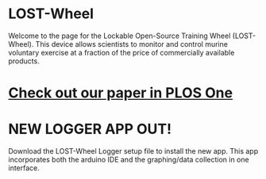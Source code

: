 # LOST-Wheel
Welcome to the page for the Lockable Open-Source Training Wheel (LOST-Wheel). This device allows scientists to monitor and control murine voluntary exercise at a fraction of the price of commercially available products.



# [Check out our paper in PLOS One](https://journals.plos.org/plosone/article?id=10.1371/journal.pone.0261618)



# NEW LOGGER APP OUT!
Download the LOST-Wheel Logger setup file to install the new app. This app incorporates both the arduino IDE and the graphing/data collection in one interface.
